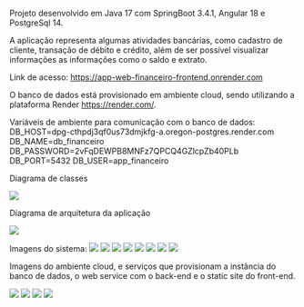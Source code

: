 Projeto desenvolvido em Java 17 com SpringBoot 3.4.1, Angular 18 e PostgreSql 14.

A aplicação representa algumas atividades bancárias, como cadastro de cliente, transação de débito e crédito, além de ser possível visualizar informações as informações como o saldo e extrato.

Link de acesso: https://app-web-financeiro-frontend.onrender.com

O banco de dados está provisionado em ambiente cloud, sendo utilizando a plataforma Render https://render.com/.

Variáveis de ambiente para comunicação com o banco de dados:
DB_HOST=dpg-cthpdj3qf0us73dmjkfg-a.oregon-postgres.render.com
DB_NAME=db_financeiro
DB_PASSWORD=2vFqDEWPB8MNFz7QPCQ4GZlcpZb40PLb
DB_PORT=5432
DB_USER=app_financeiro

Diagrama de classes

<img src="./img/uml_financeiro.svg">

Diagrama de arquitetura da aplicação

<img src="./img/Arquitetura.png">

Imagens do sistema:
<img src="./img/1.png">
<img src="./img/2.png">
<img src="./img/3.png">
<img src="./img/4.png">
<img src="./img/5.png">
<img src="./img/6.png">
<img src="./img/7.png">
<img src="./img/8.png">

Imagens do ambiente cloud, e serviços que provisionam a instância do banco de dados, o web service com o back-end e o static site do front-end.

<img src="./img/9.png">
<img src="./img/10.png">
<img src="./img/11.png">
<img src="./img/12.png">